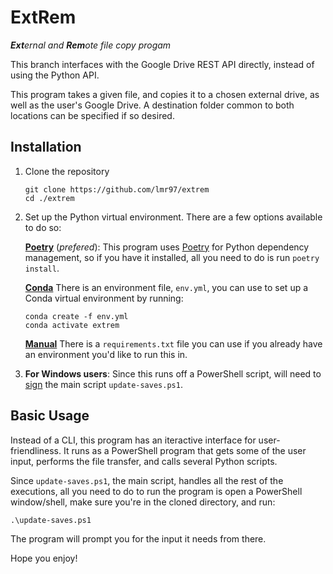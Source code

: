 # ExtRem

***Ext**ernal and **Rem**ote file copy progam*

This branch interfaces with the Google Drive REST API directly, instead of using the Python API.

This program takes a given file, and copies it to a chosen external drive, as well as the user's Google Drive. A destination folder common to both locations can be specified if so desired.  

## Installation

1. Clone the repository
    ```
    git clone https://github.com/lmr97/extrem
    cd ./extrem
    ```
2. Set up the Python virtual environment. There are a few options available to do so:
    
    <u>**Poetry**</u> (*prefered*): This program uses [Poetry](https://python-poetry.org/docs/) for Python dependency management, so if you have it installed, all you need to do is run `poetry install`.

    <u>**Conda**</u> There is an environment file, `env.yml`, you can use to set up a Conda virtual environment by running:
    ```
    conda create -f env.yml
    conda activate extrem
    ```

    <u>**Manual**</u> There is a `requirements.txt` file you can use if you already have an environment you'd like to run this in.

3. **For Windows users**: Since this runs off a PowerShell script, will need to [sign](https://learn.microsoft.com/en-us/powershell/module/microsoft.powershell.core/about/about_signing?view=powershell-7.4) the main script `update-saves.ps1`.

## Basic Usage

Instead of a CLI, this program has an iteractive interface for user-friendliness. It runs as a PowerShell program that gets some of the user input, performs the file transfer, and calls several Python scripts. 

Since `update-saves.ps1`, the main script, handles all the rest of the executions, all you need to do to run the program is open a PowerShell window/shell, make sure you're in the cloned directory, and run:

```
.\update-saves.ps1
```

The program will prompt you for the input it needs from there. 

Hope you enjoy!